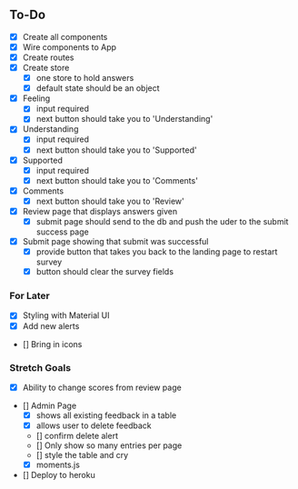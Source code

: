 ## To-Do

- [x] Create all components
- [x] Wire components to App
- [x] Create routes
- [x] Create store
  - [x] one store to hold answers
  - [x] default state should be an object
- [x] Feeling
  - [x] input required
  - [x] next button should take you to 'Understanding'
- [x] Understanding
  - [x] input required
  - [x] next button should take you to 'Supported'
- [x] Supported
  - [x] input required
  - [x] next button should take you to 'Comments'
- [x] Comments
  - [x] next button should take you to 'Review'
- [x] Review page that displays answers given
  - [x] submit page should send to the db and push the uder to the submit success page
- [x] Submit page showing that submit was successful
  - [x] provide button that takes you back to the landing page to restart survey
  - [x] button should clear the survey fields

### For Later

- [x] Styling with Material UI
- [x] Add new alerts
- [] Bring in icons

### Stretch Goals

- [x] Ability to change scores from review page
- [] Admin Page
  - [x] shows all existing feedback in a table
  - [x] allows user to delete feedback
  - [] confirm delete alert
  - [] Only show so many entries per page
  - [] style the table and cry
  - [x] moments.js
- [] Deploy to heroku
